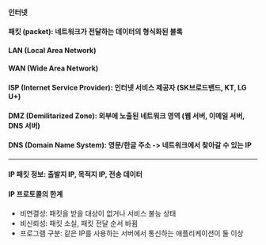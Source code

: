 #### 인터넷

#### 패킷 (packet): 네트워크가 전달하는 데이터의 형식화된 블록

#### LAN (Local Area Network) 

#### WAN (Wide Area Network)

#### ISP (Internet Service Provider): 인터넷 서비스 제공자 (SK브로드밴드, KT, LG U+)

#### DMZ (Demilitarized Zone): 외부에 노출된 네트워크 영역 (웹 서버, 이메일 서버, DNS 서버)

#### DNS (Domain Name System): 영문/한글 주소 -> 네트워크에서 찾아갈 수 있는 IP

---

#### IP 패킷 정보: 출발지 IP, 목적지 IP, 전송 데이터

#### IP 프로토콜의 한계
- 비연결성: 패킷을 받을 대상이 없거나 서비스 불능 상태
- 비신뢰성: 패킷 소실, 패킷 전달 순서 바뀜
- 프로그램 구분: 같은 IP를 사용하는 서버에서 통신하는 애플리케이션이 둘 이상
